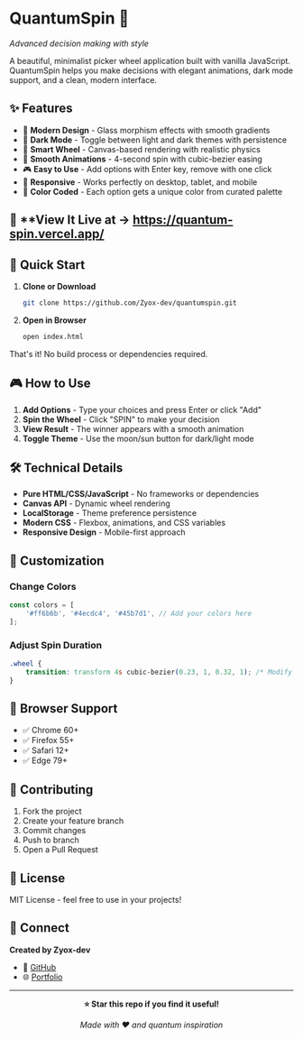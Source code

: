 # QuantumSpin 🎯

*Advanced decision making with style*

A beautiful, minimalist picker wheel application built with vanilla JavaScript. QuantumSpin helps you make decisions with elegant animations, dark mode support, and a clean, modern interface.

## ✨ Features

- 🎨 **Modern Design** - Glass morphism effects with smooth gradients
- 🌙 **Dark Mode** - Toggle between light and dark themes with persistence
- 🎯 **Smart Wheel** - Canvas-based rendering with realistic physics
- 💫 **Smooth Animations** - 4-second spin with cubic-bezier easing
- 🎮 **Easy to Use** - Add options with Enter key, remove with one click
- 📱 **Responsive** - Works perfectly on desktop, tablet, and mobile
- 🎨 **Color Coded** - Each option gets a unique color from curated palette

 
 ## 👀 **View It Live at -> https://quantum-spin.vercel.app/ 

## 🚀 Quick Start

1. **Clone or Download**
   ```bash
   git clone https://github.com/Zyox-dev/quantumspin.git
   ```

2. **Open in Browser**
   ```bash
   open index.html
   ```

That's it! No build process or dependencies required.

## 🎮 How to Use

1. **Add Options** - Type your choices and press Enter or click "Add"
2. **Spin the Wheel** - Click "SPIN" to make your decision
3. **View Result** - The winner appears with a smooth animation
4. **Toggle Theme** - Use the moon/sun button for dark/light mode

## 🛠️ Technical Details

- **Pure HTML/CSS/JavaScript** - No frameworks or dependencies
- **Canvas API** - Dynamic wheel rendering
- **LocalStorage** - Theme preference persistence
- **Modern CSS** - Flexbox, animations, and CSS variables
- **Responsive Design** - Mobile-first approach

## 🎨 Customization

### Change Colors
```javascript
const colors = [
    '#ff6b6b', '#4ecdc4', '#45b7d1', // Add your colors here
];
```

### Adjust Spin Duration
```css
.wheel {
    transition: transform 4s cubic-bezier(0.23, 1, 0.32, 1); /* Modify timing */
}
```

## 📱 Browser Support

- ✅ Chrome 60+
- ✅ Firefox 55+  
- ✅ Safari 12+
- ✅ Edge 79+

## 🤝 Contributing

1. Fork the project
2. Create your feature branch
3. Commit changes
4. Push to branch
5. Open a Pull Request

## 📄 License

MIT License - feel free to use in your projects!

## 🔗 Connect

**Created by Zyox-dev**

- 🐙 [GitHub](https://github.com/Zyox-dev)
- 🌐 [Portfolio](https://zyox.carrd.co/)

---

<div align="center">

**⭐ Star this repo if you find it useful!**

*Made with ❤️ and quantum inspiration*

</div>
